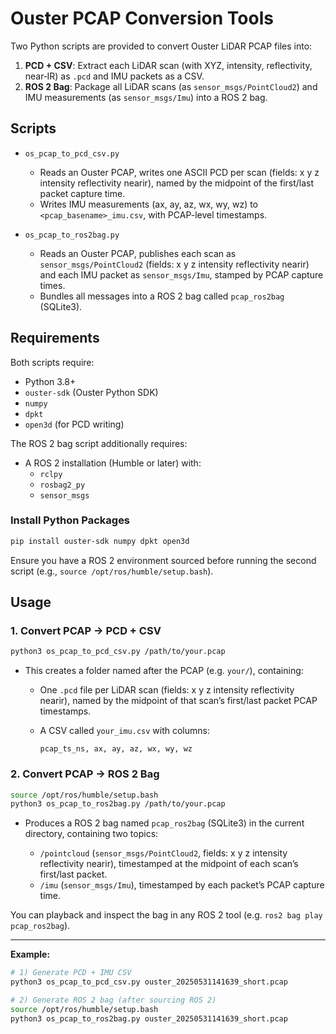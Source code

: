 # Ouster PCAP Conversion Tools

Two Python scripts are provided to convert Ouster LiDAR PCAP files into:

1. **PCD + CSV**: Extract each LiDAR scan (with XYZ, intensity, reflectivity, near‐IR) as `.pcd` and IMU packets as a CSV.
2. **ROS 2 Bag**: Package all LiDAR scans (as `sensor_msgs/PointCloud2`) and IMU measurements (as `sensor_msgs/Imu`) into a ROS 2 bag.

## Scripts

- `os_pcap_to_pcd_csv.py`  
  - Reads an Ouster PCAP, writes one ASCII PCD per scan (fields: x y z intensity reflectivity nearir), named by the midpoint of the first/last packet capture time.  
  - Writes IMU measurements (ax, ay, az, wx, wy, wz) to `<pcap_basename>_imu.csv`, with PCAP-level timestamps.

- `os_pcap_to_ros2bag.py`  
  - Reads an Ouster PCAP, publishes each scan as `sensor_msgs/PointCloud2` (fields: x y z intensity reflectivity nearir) and each IMU packet as `sensor_msgs/Imu`, stamped by PCAP capture times.  
  - Bundles all messages into a ROS 2 bag called `pcap_ros2bag` (SQLite3).  

## Requirements

Both scripts require:

- Python 3.8+  
- `ouster-sdk` (Ouster Python SDK)  
- `numpy`  
- `dpkt`  
- `open3d` (for PCD writing)  

The ROS 2 bag script additionally requires:

- A ROS 2 installation (Humble or later) with:  
  - `rclpy`  
  - `rosbag2_py`  
  - `sensor_msgs`  

### Install Python Packages

```bash
pip install ouster-sdk numpy dpkt open3d
```

Ensure you have a ROS 2 environment sourced before running the second script (e.g., `source /opt/ros/humble/setup.bash`).

## Usage

### 1. Convert PCAP → PCD + CSV

```bash
python3 os_pcap_to_pcd_csv.py /path/to/your.pcap
```

* This creates a folder named after the PCAP (e.g. `your/`), containing:

  * One `.pcd` file per LiDAR scan (fields: x y z intensity reflectivity nearir), named by the midpoint of that scan’s first/last packet PCAP timestamps.
  * A CSV called `your_imu.csv` with columns:

    ```
    pcap_ts_ns, ax, ay, az, wx, wy, wz
    ```

### 2. Convert PCAP → ROS 2 Bag

```bash
source /opt/ros/humble/setup.bash
python3 os_pcap_to_ros2bag.py /path/to/your.pcap
```

* Produces a ROS 2 bag named `pcap_ros2bag` (SQLite3) in the current directory, containing two topics:

  * `/pointcloud` (`sensor_msgs/PointCloud2`, fields: x y z intensity reflectivity nearir), timestamped at the midpoint of each scan’s first/last packet.
  * `/imu` (`sensor_msgs/Imu`), timestamped by each packet’s PCAP capture time.

You can playback and inspect the bag in any ROS 2 tool (e.g. `ros2 bag play pcap_ros2bag`).

---

**Example:**

```bash
# 1) Generate PCD + IMU CSV
python3 os_pcap_to_pcd_csv.py ouster_20250531141639_short.pcap

# 2) Generate ROS 2 bag (after sourcing ROS 2)
source /opt/ros/humble/setup.bash
python3 os_pcap_to_ros2bag.py ouster_20250531141639_short.pcap
```
